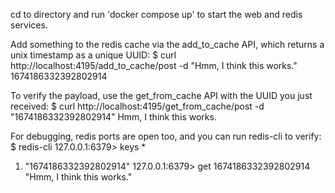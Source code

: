 cd to directory and run 'docker compose up' to start the web and redis services.

Add something to the redis cache via the add_to_cache API, which returns a unix timestamp as a unique UUID:
$ curl http://localhost:4195/add_to_cache/post -d "Hmm, I think this works."
1674186332392802914

To verify the payload, use the get_from_cache API with the UUID you just received:
$ curl http://localhost:4195/get_from_cache/post -d "1674186332392802914"
Hmm, I think this works.

For debugging, redis ports are open too, and you can run redis-cli to verify:
$ redis-cli
127.0.0.1:6379> keys *
1) "1674186332392802914"
127.0.0.1:6379> get 1674186332392802914
"Hmm, I think this works."
